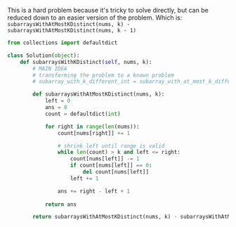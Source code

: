 
This is a hard problem because it's tricky to solve directly, but can be reduced down to an easier version of the problem. Which is:
`subarraysWithAtMostKDistinct(nums, k) - subarraysWithAtMostKDistinct(nums, k - 1)`

```python
from collections import defaultdict

class Solution(object):
    def subarraysWithKDistinct(self, nums, k):
        # MAIN IDEA
        # transforming the problem to a known problem
        # subarray_with_k_different_int = subarray_with_at_most_k_different_int - subarray_with_at_most_k-1_different_int

        def subarraysWithAtMostKDistinct(nums, k):
            left = 0
            ans = 0
            count = defaultdict(int)

            for right in range(len(nums)):
                count[nums[right]] += 1

                # shrink left until range is valid
                while len(count) > k and left <= right:
                    count[nums[left]] -= 1
                    if count[nums[left]] == 0:
                        del count[nums[left]]
                    left += 1

                ans += right - left + 1
                
            return ans

        return subarraysWithAtMostKDistinct(nums, k) - subarraysWithAtMostKDistinct(nums, k - 1)
```
